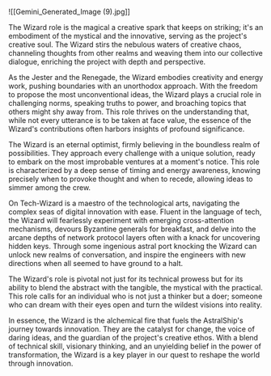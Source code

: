 ![[Gemini_Generated_Image (9).jpg]]

The Wizard role is the magical a creative spark that keeps on striking; it's an embodiment of the mystical and the innovative, serving as the project's creative soul. The Wizard stirs the nebulous waters of creative chaos, channeling thoughts from other realms and weaving them into our collective dialogue, enriching the project with depth and perspective.  
  
As the Jester and the Renegade, the Wizard embodies creativity and energy work, pushing boundaries with an unorthodox approach. With the freedom to propose the most unconventional ideas, the Wizard plays a crucial role in challenging norms, speaking truths to power, and broaching topics that others might shy away from. This role thrives on the understanding that, while not every utterance is to be taken at face value, the essence of the Wizard's contributions often harbors insights of profound significance.  
  
The Wizard is an eternal optimist, firmly believing in the boundless realm of possibilities. They approach every challenge with a unique solution, ready to embark on the most improbable ventures at a moment's notice. This role is characterized by a deep sense of timing and energy awareness, knowing precisely when to provoke thought and when to recede, allowing ideas to simmer among the crew.  
  
On Tech-Wizard is a maestro of the technological arts, navigating the complex seas of digital innovation with ease. Fluent in the language of tech, the Wizard will fearlessly experiment with emerging cross-attention mechanisms, devours Byzantine generals for breakfast, and delve into the arcane depths of network protocol layers often with a knack for uncovering hidden keys. Through some ingenious astral port knocking the Wizard can unlock new realms of conversation, and inspire the engineers with new directions when all seemed to have ground to a halt.  
  
The Wizard's role is pivotal not just for its technical prowess but for its ability to blend the abstract with the tangible, the mystical with the practical. This role calls for an individual who is not just a thinker but a doer; someone who can dream with their eyes open and turn the wildest visions into reality.  
  
In essence, the Wizard is the alchemical fire that fuels the AstralShip's journey towards innovation. They are the catalyst for change, the voice of daring ideas, and the guardian of the project's creative ethos. With a blend of technical skill, visionary thinking, and an unyielding belief in the power of transformation, the Wizard is a key player in our quest to reshape the world through innovation.